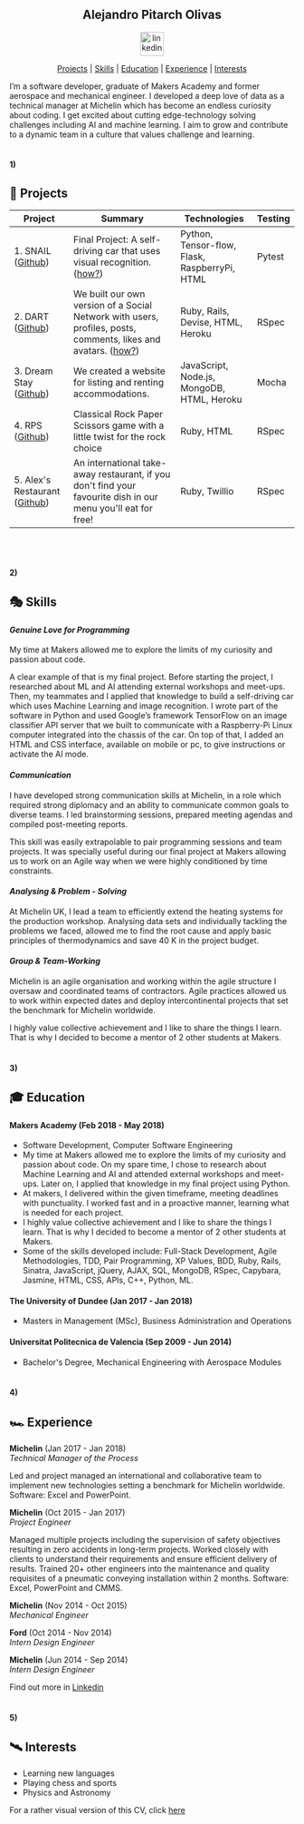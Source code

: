 <h2 align="center"> Alejandro Pitarch Olivas </h2>

<p align="center">
<a href="https://www.linkedin.com/in/alexpitarch/">
<img src="https://www.iconfinder.com/data/icons/free-social-icons/67/linkedin_circle_color-512.png" alt="linkedin" hspace="50" height="42" width="42"></a></p>

<p align="center"> <a href='#1'>Projects</a> | <a href='#2'>Skills</a> | <a href='#3'>Education</a> | <a href='#4'>Experience</a> |  <a href='#5'>Interests</a> </p>

I’m a software developer, graduate of Makers Academy and former aerospace and mechanical engineer. I developed a deep love of data as a technical manager at Michelin which has become an endless curiosity about coding. I get excited about cutting edge-technology solving challenges including AI and machine learning. I aim to grow and contribute to a dynamic team in a culture that values challenge and learning.
<br><br>

#### 1)
## 🎯 Projects 

| Project              | Summary     | Technologies  | Testing |
| -------------------- |-------------| --------------|---------|
| 1. SNAIL ([Github](https://github.com/snAIl-ML)) | Final Project: A self-driving car that uses visual recognition. ([how?](https://medium.com/team-snail)) | Python, Tensor-flow, Flask, RaspberryPi, HTML | Pytest |
| 2. DART ([Github](https://github.com/xelAhcratiPsavilO/acebook-dart))| We built our own version of a Social Network with users, profiles, posts, comments, likes and avatars. ([how?](https://medium.com/@teamdartlondon))  | Ruby, Rails, Devise, HTML, Heroku | RSpec |
| 3. Dream Stay ([Github](https://github.com/xelAhcratiPsavilO/dream-stay)) | We created a website for listing and renting accommodations. | JavaScript, Node.js, MongoDB, HTML, Heroku | Mocha |
| 4. RPS ([Github](https://github.com/xelAhcratiPsavilO/rps-challenge)) | Classical Rock Paper Scissors game with a little twist for the rock choice | Ruby, HTML | RSpec |
| 5. Alex's Restaurant ([Github](https://github.com/xelAhcratiPsavilO/takeaway-challenge)) | An international take-away restaurant, if you don't find your favourite dish in our menu you'll eat for free! | Ruby, Twillio |  RSpec |

<br><br>

#### 2)
## 🎭 Skills

#### *Genuine Love for Programming*

My time at Makers allowed me to explore the limits of my curiosity and passion about code. 

A clear example of that is my final project. Before starting the project, I researched about ML and AI attending external workshops and meet-ups. Then, my teammates and I applied that knowledge to build a self-driving car which uses Machine Learning and image recognition. I wrote part of the software in Python and used Google’s framework TensorFlow on an image classifier API server that we built to communicate with a Raspberry-Pi Linux computer integrated into the chassis of the car. On top of that, I added an HTML and CSS interface, available on mobile or pc, to give instructions or activate the AI mode.   

#### *Communication*

I have developed strong communication skills at Michelin, in a role which required strong diplomacy and an ability to communicate common goals to diverse teams. I led brainstorming sessions, prepared meeting agendas and compiled post-meeting reports.  

This skill was easily extrapolable to pair programming sessions and team projects. It was specially useful during our final project at Makers allowing us to work on an Agile way when we were highly conditioned by time constraints. 

#### *Analysing & Problem - Solving*

At Michelin UK, I lead a team to efficiently extend the heating systems for the production workshop. Analysing data sets and individually tackling the problems we faced, allowed me to find the root cause and apply basic principles of thermodynamics and save 40 K in the project budget. 

#### *Group & Team-Working*

Michelin is an agile organisation and working within the agile structure I oversaw and coordinated teams of contractors. Agile practices allowed us to work within expected dates and deploy intercontinental projects that set the benchmark for Michelin worldwide. 

I highly value collective achievement and I like to share the things I learn. That is why I decided to become a mentor of 2 other students at Makers.
<br><br>

####   3)
## 🎓 Education 

#### Makers Academy (Feb 2018 - May 2018) 

- Software Development, Computer Software Engineering  
- My time at Makers allowed me to explore the limits of my curiosity and passion about code. On my spare time, I chose to research about Machine Learning and AI and attended external workshops and meet-ups. Later on, I applied that knowledge in my final project using Python.
-  At makers, I delivered within the given timeframe, meeting deadlines with punctuality. I worked fast and in a proactive manner, learning what is needed for each project.
- I highly value collective achievement and I like to share the things I learn. That is why I decided to become a mentor of 2 other students at Makers.
- Some of the skills developed include: Full-Stack Development, Agile Methodologies, TDD, Pair Programming, XP Values, BDD, Ruby, Rails, Sinatra, JavaScript, jQuery, AJAX, SQL, MongoDB, RSpec, Capybara, Jasmine, HTML, CSS, APIs, C++, Python, ML.

#### The University of Dundee (Jan 2017 - Jan 2018)

- Masters in Management (MSc), Business Administration and Operations

#### Universitat Politecnica de Valencia (Sep 2009 - Jun 2014) 

- Bachelor's Degree, Mechanical Engineering with Aerospace Modules
<br><br>

####   4)
## 🏎 Experience 

**Michelin** (Jan 2017 - Jan 2018)    
*Technical Manager of the Process*  

Led and project managed an international and collaborative team to implement new technologies setting a benchmark for Michelin worldwide. 
Software: Excel and PowerPoint.

**Michelin** (Oct 2015 - Jan 2017)   
*Project Engineer*  

Managed multiple projects including the supervision of safety objectives resulting in zero accidents in long-term projects. Worked closely with  clients to understand  their requirements and ensure efficient delivery of results. Trained 20+ other engineers into the maintenance and quality requisites of a pneumatic conveying installation within 2 months.
Software: Excel, PowerPoint and CMMS.

**Michelin** (Nov 2014 - Oct 2015)   
*Mechanical Engineer*  

**Ford** (Oct 2014 - Nov 2014)  
*Intern Design Engineer*  

**Michelin** (Jun 2014 - Sep 2014)  
*Intern Design Engineer* 

Find out more in <a href="https://www.linkedin.com/in/alexpitarch/">Linkedin </a>
<br><br>

####   5)
## 🛰 Interests 

- Learning new languages
- Playing chess and sports
- Physics and Astronomy

For a rather visual version of this CV, click [here](https://github.com/xelAhcratiPsavilO/cv_one_page/blob/master/CV%20one%20page.pdf)
